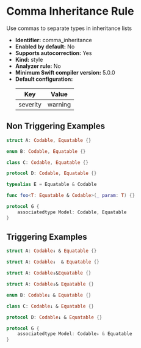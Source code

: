 # Comma Inheritance Rule

Use commas to separate types in inheritance lists

* **Identifier:** comma_inheritance
* **Enabled by default:** No
* **Supports autocorrection:** Yes
* **Kind:** style
* **Analyzer rule:** No
* **Minimum Swift compiler version:** 5.0.0
* **Default configuration:**
  <table>
  <thead>
  <tr><th>Key</th><th>Value</th></tr>
  </thead>
  <tbody>
  <tr>
  <td>
  severity
  </td>
  <td>
  warning
  </td>
  </tr>
  </tbody>
  </table>

## Non Triggering Examples

```swift
struct A: Codable, Equatable {}
```

```swift
enum B: Codable, Equatable {}
```

```swift
class C: Codable, Equatable {}
```

```swift
protocol D: Codable, Equatable {}
```

```swift
typealias E = Equatable & Codable
```

```swift
func foo<T: Equatable & Codable>(_ param: T) {}
```

```swift
protocol G {
    associatedtype Model: Codable, Equatable
}
```

## Triggering Examples

```swift
struct A: Codable↓ & Equatable {}
```

```swift
struct A: Codable↓  & Equatable {}
```

```swift
struct A: Codable↓&Equatable {}
```

```swift
struct A: Codable↓& Equatable {}
```

```swift
enum B: Codable↓ & Equatable {}
```

```swift
class C: Codable↓ & Equatable {}
```

```swift
protocol D: Codable↓ & Equatable {}
```

```swift
protocol G {
    associatedtype Model: Codable↓ & Equatable
}
```